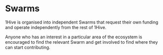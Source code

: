 # Swarms

1Hive is organised into independent Swarms that request their own funding and operate independently from the rest of 1Hive.

Anyone who has an interest in a particular area of the ecosystem is encouraged to find the relevant Swarm and get involved to find where they can start contributing.

